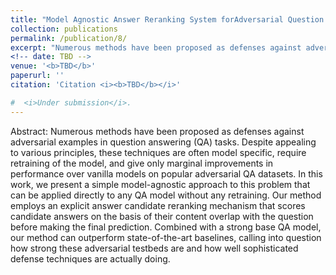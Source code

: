 ```yaml
---
title: "Model Agnostic Answer Reranking System forAdversarial Question Answering"
collection: publications
permalink: /publication/8/
excerpt: "Numerous methods have been proposed as defenses against adversarial examples in question answering (QA) tasks. Despite appealing to various principles, these techniques are often model specific, require retraining of the model, and give only marginal improvements in performance over vanilla models on popular adversarial QA datasets. In this work, we present a simple model-agnostic approach to this problem that can be applied directly to any QA model without any retraining. Our method employs an explicit answer candidate reranking mechanism that scores candidate answers on the basis of their content overlap with the question before making the final prediction. Combined with a strong base QA model, our method can outperform state-of-the-art baselines, calling into question how strong these adversarial testbeds are and how well sophisticated defense techniques are actually doing."
<!-- date: TBD -->
venue: '<b>TBD</b>'
paperurl: ''
citation: 'Citation <i><b>TBD</b></i>'

#  <i>Under submission</i>.
---
```

Abstract: Numerous methods have been proposed as defenses against adversarial examples in question answering (QA) tasks. Despite appealing to various principles, these techniques are often model specific, require retraining of the model, and give only marginal improvements in performance over vanilla models on popular adversarial QA datasets. In this work, we present a simple model-agnostic approach to this problem that can be applied directly to any QA model without any retraining. Our method employs an explicit answer candidate reranking mechanism that scores candidate answers on the basis of their content overlap with the question before making the final prediction. Combined with a strong base QA model, our method can outperform state-of-the-art baselines, calling into question how strong these adversarial testbeds are and how well sophisticated defense techniques are actually doing.

<!-- [Download paper here](http://openaccess.thecvf.com/content_CVPR_2019/papers/Mundt_Meta-Learning_Convolutional_Neural_Architectures_for_Multi-Target_Concrete_Defect_Classification_With_CVPR_2019_paper.pdf) -->